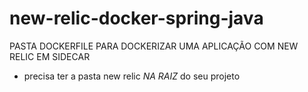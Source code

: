 # new-relic-docker-spring-java

PASTA DOCKERFILE PARA DOCKERIZAR UMA APLICAÇÃO COM NEW RELIC EM SIDECAR

- precisa ter a pasta new relic *NA RAIZ* do seu projeto
